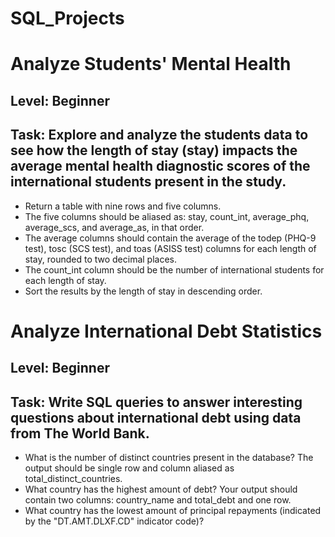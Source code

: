 # SQL_Projects
# Analyze Students' Mental Health
## Level: Beginner
## Task: Explore and analyze the students data to see how the length of stay (stay) impacts the average mental health diagnostic scores of the international students present in the study.
- Return a table with nine rows and five columns.
- The five columns should be aliased as: stay, count_int, average_phq, average_scs, and average_as, in that order.
- The average columns should contain the average of the todep (PHQ-9 test), tosc (SCS test), and toas (ASISS test) columns for each length of stay, rounded to two decimal places.
- The count_int column should be the number of international students for each length of stay.
- Sort the results by the length of stay in descending order.

# Analyze International Debt Statistics
## Level: Beginner
## Task: Write SQL queries to answer interesting questions about international debt using data from The World Bank.
- What is the number of distinct countries present in the database? The output should be single row and column aliased as total_distinct_countries.
- What country has the highest amount of debt? Your output should contain two columns: country_name and total_debt and one row.
- What country has the lowest amount of principal repayments (indicated by the "DT.AMT.DLXF.CD" indicator code)?
